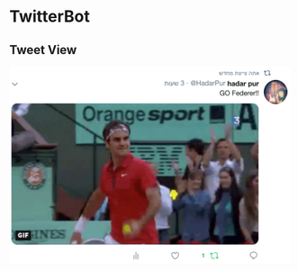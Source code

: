 # TwitterBot
## Tweet View

<img src="https://github.com/HadarPur/TwitterBot/blob/master/tweetView.png" width="500" height="350" />
